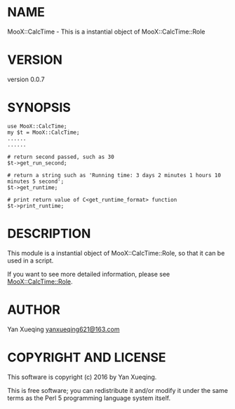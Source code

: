 # NAME

MooX::CalcTime - This is a instantial object of MooX::CalcTime::Role

# VERSION

version 0.0.7

# SYNOPSIS

    use MooX::CalcTime;
    my $t = MooX::CalcTime;
    ......
    ......

    # return second passed, such as 30
    $t->get_run_second;

    # return a string such as 'Running time: 3 days 2 minutes 1 hours 10 minutes 5 second';
    $t->get_runtime;

    # print return value of C<get_runtime_format> function
    $t->print_runtime;

# DESCRIPTION

This module is a instantial object of MooX::CalcTime::Role,
so that it can be used in a script.

If you want to see more detailed information,
please see [MooX::CalcTime::Role](https://metacpan.org/pod/MooX::CalcTime::Role).

# AUTHOR

Yan Xueqing <yanxueqing621@163.com>

# COPYRIGHT AND LICENSE

This software is copyright (c) 2016 by Yan Xueqing.

This is free software; you can redistribute it and/or modify it under
the same terms as the Perl 5 programming language system itself.
